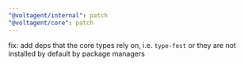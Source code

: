 ```yaml
---
"@voltagent/internal": patch
"@voltagent/core": patch
---
```


fix: add deps that the core types rely on, i.e. `type-fest` or they are not installed by default by package managers
